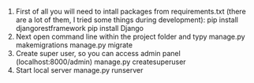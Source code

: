 1. First of all you will need to intall packages from requirements.txt (there are a lot of them, I tried some things during development):
      pip install djangorestframework
      pip install Django
2. Next open command line within the project folder and typy
     manage.py makemigrations
     manage.py migrate
3. Create super user, so you can access admin panel (localhost:8000/admin)
      manage.py createsuperuser
4. Start local server
    manage.py runserver
   
